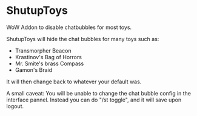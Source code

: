 # ShutupToys
WoW Addon to disable chatbubbles for most toys.

ShutupToys will hide the chat bubbles for many toys such as:

- Transmorpher Beacon
- Krastinov's Bag of Horrors
- Mr. Smite's brass Compass
- Gamon's Braid

It will then change back to whatever your default was.

A small caveat: You will be unable to change the chat bubble config in the interface pannel. Instead you can do "/st toggle", and it will save upon logout.